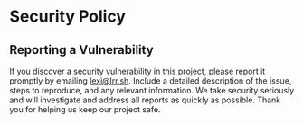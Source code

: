 # Security Policy

## Reporting a Vulnerability

If you discover a security vulnerability in this project, please report it promptly by emailing [lexi@lrr.sh](mailto:lexi@lrr.sh). Include a detailed description of the issue, steps to reproduce, and any relevant information. We take security seriously and will investigate and address all reports as quickly as possible. Thank you for helping us keep our project safe.
